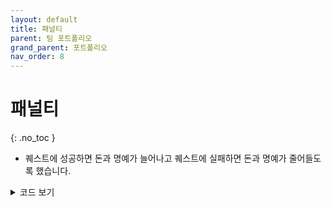 ```yaml
---
layout: default
title: 패널티
parent: 팀 포트폴리오
grand_parent: 포트폴리오
nav_order: 8
---
```


# 패널티  
{: .no_toc }

- 퀘스트에 성공하면 돈과 명예가 늘어나고 퀘스트에 실패하면 돈과 명예가 줄어들도록 했습니다.  

<details>
<summary>코드 보기</summary>
<div markdown="1">

```c#
public void AddReward()
{
    _childHost.Questing = false;
    Destroy(ChildOBJ.GetComponent<Host>().Quest.gameObject);
    QuestManager.Instance.EndQuest(myQuest);
    if (chk)
    {
        SoundManager.Instance.MoneySound.Play();
        GameManager.Instance.ChangeGold(myQuest.rewardgold);
        GameManager.Instance.ChangeFame(myQuest.rewardfame);
        _childHost.onSmile = true;
    }
    else
    {
        GameManager.Instance.ChangeGold(-myQuest.rewardgold);
        if (SpawnManager.Instance.EndTime >= TimeManager.Instance.DeadLine)
        {
            GameManager.Instance.ChangeFame(-myQuest.rewardfame);
        }
        _childHost.onAngry = true;
    }
    Destroy(gameObject);
}
```

</div>
</details>